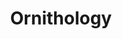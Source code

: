 ---
title: Ornithology
crosslinks:
- UniversityofMontana
- conservation
- BackYardChickens
- gifs
- perth
- AnimalSounds
- likeus
---